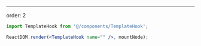 <!--
 * @Description:
 * @Version: 1.0
 * @Autor: unicom
 * @Date: 2020-12-21 09:43:29
 * @LastEditors: unicom
 * @LastEditTime: 2021-01-06 14:07:08
-->

---

order: 2

```jsx
import TemplateHook from '@/components/TemplateHook';

ReactDOM.render(<TemplateHook name="" />, mountNode);
```
